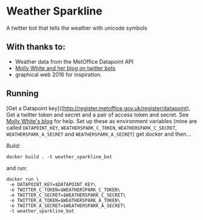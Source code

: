 # Weather Sparkline
A twitter bot that tells the weather with unicode symbols

## With thanks to:
* Weather data from the MetOffice Datapoint API
* [Molly White and her blog on twitter bots](http://blog.mollywhite.net/twitter-bots-pt2/)
* graphical web 2016 for inspiration.


## Running
[Get a Datapoint key]((http://register.metoffice.gov.uk/register/datapoint),
Get a twitter token and secret and a pair of access token and secret. See [Molly White's blog](http://blog.mollywhite.net/twitter-bots-pt2/) for help.
Set up these as environment variables (mine are called `DATAPOINT_KEY`, `WEATHERSPARK_C_TOKEN`, `WEATHERSPARK_C_SECRET`, `WEATHERSPARK_A_SECRET` and `WEATHERSPARK_A_SECRET`)
get docker and then...

Build:
```
docker build . -t weather_sparkline_bot
```

and run:
```
docker run \
 -e DATAPOINT_KEY=$DATAPOINT_KEY\
 -e TWITTER_C_TOKEN=$WEATHERSPARK_C_TOKEN\
 -e TWITTER_C_SECRET=$WEATHERSPARK_C_SECRET\
 -e TWITTER_A_TOKEN=$WEATHERSPARK_A_TOKEN\
 -e TWITTER_A_SECRET=$WEATHERSPARK_A_SECRET\
 -t weather_sparkline_bot
```
